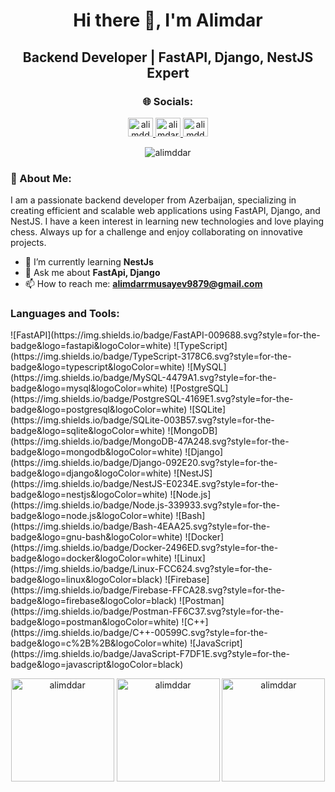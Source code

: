 <h1 align="center">Hi there 👋, I'm Alimdar</h1>
<h2 align="center">Backend Developer | FastAPI, Django, NestJS Expert</h2>

<h3 align="center">🌐 Socials:</h3>
<p align="center">
  <a href="https://twitter.com/alimddar" target="blank">
    <img src="https://raw.githubusercontent.com/rahuldkjain/github-profile-readme-generator/master/src/images/icons/Social/twitter.svg" alt="alimddar" height="30" width="40" />
  </a>
  <a href="https://linkedin.com/in/alimdar-musayev-b5635b259" target="blank">
    <img src="https://raw.githubusercontent.com/rahuldkjain/github-profile-readme-generator/master/src/images/icons/Social/linked-in-alt.svg" alt="alimdar-musayev" height="30" width="40" />
  </a>
  <a href="https://instagram.com/alimddar" target="blank">
    <img src="https://raw.githubusercontent.com/rahuldkjain/github-profile-readme-generator/master/src/images/icons/Social/instagram.svg" alt="alimddar" height="30" width="40" />
  </a>
</p>

<p align="center">
    <img src="https://visitcount.itsvg.in/api?id=alimddar&label=Profile%20Views&color=#B1B7D1&style=flat&theme=dark" alt="alimddar" />
</p>

<h3 align="left">💫 About Me:</h3>
<p align="left">
  I am a passionate backend developer from Azerbaijan, specializing in creating efficient and scalable web applications using FastAPI, Django, and NestJS. I have a keen interest in learning new technologies and love playing chess. Always up for a challenge and enjoy collaborating on innovative projects.
</p>

- 🌱 I’m currently learning **NestJs**
- 💬 Ask me about **FastApi, Django**
- 📫 How to reach me: **alimdarrmusayev9879@gmail.com**
<h3 align="left">Languages and Tools:</h3>
<p align="left"> 
    ![FastAPI](https://img.shields.io/badge/FastAPI-009688.svg?style=for-the-badge&logo=fastapi&logoColor=white)
    ![TypeScript](https://img.shields.io/badge/TypeScript-3178C6.svg?style=for-the-badge&logo=typescript&logoColor=white)
    ![MySQL](https://img.shields.io/badge/MySQL-4479A1.svg?style=for-the-badge&logo=mysql&logoColor=white)
    ![PostgreSQL](https://img.shields.io/badge/PostgreSQL-4169E1.svg?style=for-the-badge&logo=postgresql&logoColor=white)
    ![SQLite](https://img.shields.io/badge/SQLite-003B57.svg?style=for-the-badge&logo=sqlite&logoColor=white)
    ![MongoDB](https://img.shields.io/badge/MongoDB-47A248.svg?style=for-the-badge&logo=mongodb&logoColor=white)
    ![Django](https://img.shields.io/badge/Django-092E20.svg?style=for-the-badge&logo=django&logoColor=white)
    ![NestJS](https://img.shields.io/badge/NestJS-E0234E.svg?style=for-the-badge&logo=nestjs&logoColor=white)
    ![Node.js](https://img.shields.io/badge/Node.js-339933.svg?style=for-the-badge&logo=node.js&logoColor=white)
    ![Bash](https://img.shields.io/badge/Bash-4EAA25.svg?style=for-the-badge&logo=gnu-bash&logoColor=white)
    ![Docker](https://img.shields.io/badge/Docker-2496ED.svg?style=for-the-badge&logo=docker&logoColor=white)
    ![Linux](https://img.shields.io/badge/Linux-FCC624.svg?style=for-the-badge&logo=linux&logoColor=black)
    ![Firebase](https://img.shields.io/badge/Firebase-FFCA28.svg?style=for-the-badge&logo=firebase&logoColor=black)
    ![Postman](https://img.shields.io/badge/Postman-FF6C37.svg?style=for-the-badge&logo=postman&logoColor=white)
    ![C++](https://img.shields.io/badge/C++-00599C.svg?style=for-the-badge&logo=c%2B%2B&logoColor=white)
    ![JavaScript](https://img.shields.io/badge/JavaScript-F7DF1E.svg?style=for-the-badge&logo=javascript&logoColor=black)
</p>

<div align="center">
    <img src="https://github-readme-stats.vercel.app/api/top-langs?username=alimddar&show_icons=true&locale=en&layout=compact&theme=dark" alt="alimddar" height="165" />
    <img src="https://github-readme-stats.vercel.app/api?username=alimddar&show_icons=true&locale=en&theme=dark" alt="alimddar" height="165" />
    <img src="https://github-readme-streak-stats.herokuapp.com/?user=alimddar&theme=dark" alt="alimddar" height="165" />
</div>
